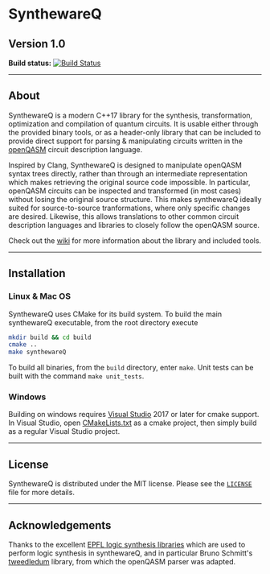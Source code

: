 # SynthewareQ
## Version 1.0

**Build status:**
[![Build Status](https://travis-ci.com/meamy/synthewareQ.svg?token=csCkgudbmX5jejx5vM8V&branch=master)](https://travis-ci.com/meamy/synthewareQ)

---
## About

SynthewareQ is a modern C++17 library for the synthesis, transformation,
optimization and compilation of quantum circuits. It is usable either 
through the provided binary tools, or as a header-only library that can 
be included to provide direct support for parsing & manipulating circuits
written in the [openQASM](https://github.com/Qiskit/openqasm) circuit
description language.

Inspired by Clang, SynthewareQ is designed to manipulate openQASM syntax trees
directly, rather than through an intermediate representation which makes 
retrieving the original source code impossible. In particular, openQASM
circuits can be inspected and transformed (in most cases) without losing the
original source structure. This makes synthewareQ ideally suited for
source-to-source tranformations, where only specific changes are desired.
Likewise, this allows translations to other common circuit description languages
and libraries to closely follow the openQASM source.

Check out the [wiki](https://github.com/meamy/synthewareq/wiki/Introduction) for
more information about the library and included tools.

---
## Installation

### Linux & Mac OS
SynthewareQ uses CMake for its build system. To build the main synthewareQ
executable, from the root directory execute

  ```bash
  mkdir build && cd build
  cmake ..
  make synthewareQ
  ```

To build all binaries, from the `build` directory, enter `make`. Unit tests can
be built with the command `make unit_tests`.

### Windows
Building on windows requires [Visual Studio](https://www.visualstudio.com) 2017 
or later for cmake support. In Visual Studio, open
[CMakeLists.txt](https://github.com/meamy/synthewareq/blob/master/CMakeLists.txt)
as a cmake project, then simply build as a regular Visual Studio project.

---
## License
SynthewareQ is distributed under the MIT license. Please see the
[`LICENSE`](https://github.com/meamy/synthewareq/blob/master/LICENSE) file for
more details.

---
## Acknowledgements
Thanks to the excellent [EPFL logic synthesis
libraries](https://github.com/lsils/lstools-showcase) which are used to perform
logic synthesis in synthewareQ, and in particular Bruno Schmitt's
[tweedledum](https://github.com/boschmitt/tweedledum) library, from which the
openQASM parser was adapted.

